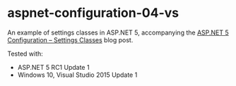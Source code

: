# aspnet-configuration-04-vs

An example of settings classes in ASP.NET 5, accompanying the [ASP.NET 5 Configuration – Settings Classes](https://www.jeffogata.com/asp-net-5-configuration-settings-classes/) blog post.

Tested with:

* ASP.NET 5 RC1 Update 1
* Windows 10, Visual Studio 2015 Update 1
